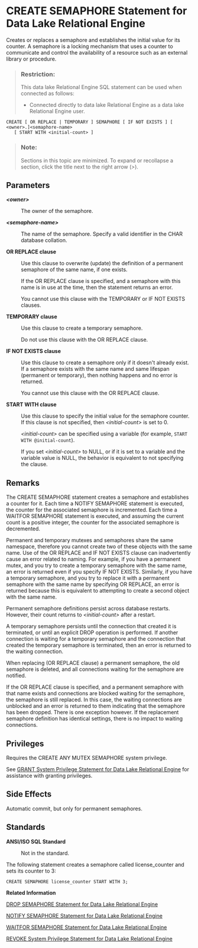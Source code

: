 <!-- loio816c77ee6ce210148f098361bc9303f2 -->

# CREATE SEMAPHORE Statement for Data Lake Relational Engine

Creates or replaces a semaphore and establishes the initial value for its counter. A semaphore is a locking mechanism that uses a counter to communicate and control the availability of a resource such as an external library or procedure.



> ### Restriction:  
> This data lake Relational Engine SQL statement can be used when connected as follows:
> 
> -   Connected directly to data lake Relational Engine as a data lake Relational Engine user.



```
CREATE [ OR REPLACE | TEMPORARY ] SEMAPHORE [ IF NOT EXISTS ] [ <owner>.]<semaphore-name>
   [ START WITH <initial-count> ]

```



> ### Note:  
> Sections in this topic are minimized. To expand or recollapse a section, click the title next to the right arrow \(*\>*\).



## Parameters


<dl>
<dt><b>

*<owner\>*

</b></dt>
<dd>

The owner of the semaphore.



</dd><dt><b>

*<semaphore-name\>*

</b></dt>
<dd>

The name of the semaphore. Specify a valid identifier in the CHAR database collation.



</dd><dt><b>

OR REPLACE clause

</b></dt>
<dd>

Use this clause to overwrite \(update\) the definition of a permanent semaphore of the same name, if one exists.

If the OR REPLACE clause is specified, and a semaphore with this name is in use at the time, then the statement returns an error.

You cannot use this clause with the TEMPORARY or IF NOT EXISTS clauses.



</dd><dt><b>

TEMPORARY clause

</b></dt>
<dd>

Use this clause to create a temporary semaphore.

Do not use this clause with the OR REPLACE clause.



</dd><dt><b>

IF NOT EXISTS clause

</b></dt>
<dd>

Use this clause to create a semaphore only if it doesn't already exist. If a semaphore exists with the same name and same lifespan \(permanent or temporary\), then nothing happens and no error is returned.

You cannot use this clause with the OR REPLACE clause.



</dd><dt><b>

START WITH clause

</b></dt>
<dd>

Use this clause to specify the initial value for the semaphore counter. If this clause is not specified, then *<initial-count\>* is set to 0.

*<initial-count\>* can be specified using a variable \(for example, `START WITH @initial-count`\).

If you set *<initial-count\>* to NULL, or if it is set to a variable and the variable value is NULL, the behavior is equivalent to not specifying the clause.



</dd>
</dl>



## Remarks

The CREATE SEMAPHORE statement creates a semaphore and establishes a counter for it. Each time a NOTIFY SEMAPHORE statement is executed, the counter for the associated semaphore is incremented. Each time a WAITFOR SEMAPHORE statement is executed, and assuming the current count is a positive integer, the counter for the associated semaphore is decremented.

Permanent and temporary mutexes and semaphores share the same namespace, therefore you cannot create two of these objects with the same name. Use of the OR REPLACE and IF NOT EXISTS clause can inadvertently cause an error related to naming. For example, if you have a permanent mutex, and you try to create a temporary semaphore with the same name, an error is returned even if you specify IF NOT EXISTS. Similarly, if you have a temporary semaphore, and you try to replace it with a permanent semaphore with the same name by specifying OR REPLACE, an error is returned because this is equivalent to attempting to create a second object with the same name.

Permanent semaphore definitions persist across database restarts. However, their count returns to *<initial-count\>* after a restart.

A temporary semaphore persists until the connection that created it is terminated, or until an explicit DROP operation is performed. If another connection is waiting for a temporary semaphore and the connection that created the temporary semaphore is terminated, then an error is returned to the waiting connection.

When replacing \(OR REPLACE clause\) a permanent semaphore, the old semaphore is deleted, and all connections waiting for the semaphore are notified.

If the OR REPLACE clause is specified, and a permanent semaphore with that name exists and connections are blocked waiting for the semaphore, the semaphore is still replaced. In this case, the waiting connections are unblocked and an error is returned to them indicating that the semaphore has been dropped. There is one exception however. If the replacement semaphore definition has identical settings, there is no impact to waiting connections.



## Privileges

Requires the CREATE ANY MUTEX SEMAPHORE system privilege.

See [GRANT System Privilege Statement for Data Lake Relational Engine](grant-system-privilege-statement-for-data-lake-relational-engine-a3dfcb0.md) for assistance with granting privileges.



## Side Effects

Automatic commit, but only for permanent semaphores.



## Standards


<dl>
<dt><b>

ANSI/ISO SQL Standard

</b></dt>
<dd>

Not in the standard.



</dd>
</dl>



The following statement creates a semaphore called license\_counter and sets its counter to 3:

```
CREATE SEMAPHORE license_counter START WITH 3;
```

**Related Information**  


[DROP SEMAPHORE Statement for Data Lake Relational Engine](drop-semaphore-statement-for-data-lake-relational-engine-816ee48.md "Drops a semaphore.")

[NOTIFY SEMAPHORE Statement for Data Lake Relational Engine](notify-semaphore-statement-for-data-lake-relational-engine-8171dbe.md "Increments the counter associated with a semaphore.")

[WAITFOR SEMAPHORE Statement for Data Lake Relational Engine](waitfor-semaphore-statement-for-data-lake-relational-engine-81803f2.md "Decrements the counter associated with a semaphore.")

[REVOKE System Privilege Statement for Data Lake Relational Engine](revoke-system-privilege-statement-for-data-lake-relational-engine-a3eadda.md "Removes specific system privileges from specific users and the right to administer the privilege.")


